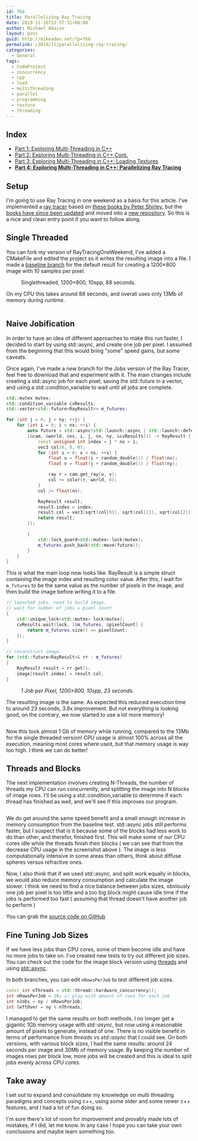 ```yaml
---
id: 766
title: Parallelizing Ray Tracing
date: 2019-11-16T22:57:31+00:00
author: Michael Adaixo
layout: post
guid: http://mikeadev.net/?p=766
permalink: /2019/11/parallelizing-ray-tracing/
categories:
  - General
tags:
  - CodeProject
  - concurrency
  - cpp
  - load
  - multithreading
  - parallel
  - programming
  - texture
  - threading
---
```

 

## Index

  * [Part 1: Exploring Multi-Threading in C++](http://mikeadev.net/2019/10/exploring-multi-threading-in-c/)
  * [Part 2: Exploring Multi-Threading in C++ Cont.](http://mikeadev.net/2019/10/exploring-multi-threading-in-c-part-2/)
  * [Part 3: Exploring Multi-Threading in C++: Loading Textures](http://mikeadev.net/2019/11/exploring-multi-threading-in-c-loading-textures/)
  * [**Part 4: Exploring Multi-Threading in C++: Parallelizing Ray Tracing**](http://mikeadev.net/2019/11/parallelizing-ray-tracing/)

## Setup

I'm going to use Ray Tracing in one weekend as a basis for this article. I've implemented a [ray tracer](https://github.com/Mikea15/PathTracerSandbox) based on [these books by Peter Shirley](http://in1weekend.blogspot.com/2016/01/ray-tracing-in-one-weekend.html), but the [books have since been updated](https://raytracing.github.io/) and moved into a [new repository](https://github.com/RayTracing/raytracing.github.io). So this is a nice and clean entry point if you want to follow along.

## Single Threaded

You can fork my version of RayTracingOneWeekend, I've added a CMakeFile and edited the project so it writes the resulting image into a file. I made a [baseline branch](https://github.com/Mikea15/raytracing.github.io/tree/baseline/src/InOneWeekend) for the default result for creating a 1200&#215;800 image with 10 samples per pixel.

<div class="wp-block-image">
  <figure class="aligncenter size-large"><img src="http://mikeadev.net/content/img/image-6.png" alt="" /><figcaption>Singlethreaded, 1200&#215;800, 10spp, 88 seconds.</figcaption></figure>
</div>

On my CPU this takes around 88 seconds, and overall uses only 13Mb of memory during runtime.

<div class="wp-block-image">
  <figure class="aligncenter size-large">
  <img src="http://mikeadev.net/content/img/image-7.png" alt="" />
  </figure>
</div>

## Naive Jobification

In order to have an idea of different approaches to make this run faster, I decided to start by using std::async, and create one job per pixel. I assumed from the beginning that this would bring "some" speed gains, but some caveats.

Once again, I've made a new branch for the Jobs version of the Ray Tracer, feel free to download that and experiment with it. The main changes include creating a std::async job for each pixel, saving the std::future<ResultJob> in a vector, and using a std::condition_variable to wait until all jobs are complete.

```cpp
std::mutex mutex;
std::condition_variable cvResults;
std::vector<std::future<RayResult>> m_futures;

for (int j = 0; j < ny; ++j) {
	for (int i = 0; i < nx; ++i) {
		auto future = std::async(std::launch::async | std::launch::deferred, 
		[&cam, &world, &ns, i, j, nx, ny, &cvResults]() -> RayResult {
			const unsigned int index = j * nx + i;
			vec3 col(0, 0, 0);
			for (int s = 0; s < ns; ++s) {
				float u = float(i + random_double()) / float(nx);
				float v = float(j + random_double()) / float(ny);

				ray r = cam.get_ray(u, v);
				col += color(r, world, 0);
			}
			col /= float(ns);

			RayResult result;
			result.index = index;
			result.col = vec3(sqrt(col[0]), sqrt(col[1]), sqrt(col[2]));
			return result;
		});

		{
			std::lock_guard<std::mutex> lock(mutex);
			m_futures.push_back(std::move(future));
		}
	}
}
```

This is what the main loop now looks like. RayResult is a simple struct containing the image index and resulting color value. After this, I wait for `m_futures` to be the same value as the number of pixels in the image, and then build the image before writing it to a file.

```cpp
// launched jobs. need to build image.
// wait for number of jobs = pixel count
{
	std::unique_lock<std::mutex> lock(mutex);
	cvResults.wait(lock, [&m_futures, &pixelCount] {
		return m_futures.size() == pixelCount;
	});
}

// reconstruct image.
for (std::future<RayResult>& rr : m_futures)
{
	RayResult result = rr.get();
	image[result.index] = result.col;
}
```

<div class="wp-block-image">
  <figure class="aligncenter size-large"><img src="http://mikeadev.net/content/img/image-8-1024x683.png" alt="" /><figcaption> <em>1 Job per Pixel, 1200&#215;800, 10spp, 23 seconds.</em> </figcaption></figure>
</div>

The resulting image is the same. As expected this reduced execution time to around 23 seconds, 3.8x improvement. But not everything is looking good, on the contrary, we now started to use a lot more memory!

<div class="wp-block-image">
  <figure class="aligncenter size-large"><img src="http://mikeadev.net/content/img/image-9.png" alt="" /></figure>
</div>

Now this took almost 1 Gb of memory while running, compared to the 13Mb for the single threaded version! CPU usage is almost 100% across all the execution, meaning most cores where used, but that memory usage is way too high. I think we can do better!

## Threads and Blocks

The next implementation involves creating N-Threads, the number of threads my CPU can run concurrently, and splitting the image into N blocks of image rows. I'll be using a std::condition_variable to determine if each thread has finished as well, and we'll see if this improves our program.

<div class="wp-block-image">
  <figure class="aligncenter size-large"><img src="http://mikeadev.net/content/img/image-10.png" alt="" /></figure>
</div>

We do get around the same speed benefit and a small enough increase in memory consumption from the baseline test. std::async jobs still performs faster, but I suspect that is it because some of the blocks had less work to do than other, and therefor, finished first. This will make some of our CPU cores idle while the threads finish their blocks ( we can see that from the decrease CPU usage in the screenshot above ). The image is less computationally intensive in some areas than others, think about diffuse spheres versus refractive ones.

Now, I also think that if we used std::async, and split work equally in blocks, we would also reduce memory consumption and calculate the image slower. I think we need to find a nice balance between jobs sizes, obviously one job per pixel is too little and a too big block might cause idle time if the jobs is performed too fast ( assuming that thread doesn't have another job to perform )

You can grab the [source code on GitHub](https://github.com/Mikea15/raytracing.github.io/tree/threads/src/InOneWeekend)

## Fine Tuning Job Sizes

If we have less jobs than CPU cores, some of them become idle and have no more jobs to take on. I've created new tests to try out different job sizes. You can check out the code for the image block version using [threads](https://github.com/Mikea15/raytracing.github.io/tree/threads-jobq) and using [std::async](https://github.com/Mikea15/raytracing.github.io/tree/jobify-blocksizes). 

In both branches, you can edit `nRowsPerJob` to test different job sizes.

```cpp
const int nThreads = std::thread::hardware_concurrency();
int nRowsPerJob = 10; // play with amount of rows for each job
int nJobs = ny / nRowsPerJob;
int leftOver = ny % nThreads;
```

I managed to get the same results on both methods. I no longer get a gigantic 1Gb memory usage with _std::async_, but now using a reasonable amount of pixels to generate, instead of one. There is no visible benefit in terms of performance from _threads_ vs _std::async_ that I could see. On both versions, with various block sizes, I had the same results: around 24 seconds per image and 30Mb of memory usage. By keeping the number of images rows per block low, more jobs will be created and this is ideal to split jobs evenly across CPU cores.

## Take away

I set out to expand and consolidate my knowledge on multi threading paradigms and concepts using c++, using some older and some newer c++ features, and I had a lot of fun doing so. 

I'm sure there's lot of room for improvement and provably made lots of mistakes, if I did, let me know. In any case I hope you can take your own conclusions and maybe learn something too.

<a href="https://www.codeproject.com/script/Articles/BlogArticleList.aspx?amid=7793424" rel="tag" style="display:none">CodeProject</a>